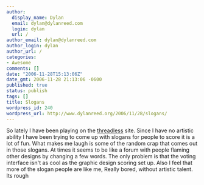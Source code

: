 ```yaml
---
author:
  display_name: Dylan
  email: dylan@dylanreed.com
  login: dylan
  url: /
author_email: dylan@dylanreed.com
author_login: dylan
author_url: /
categories:
- Awesome
comments: []
date: "2006-11-28T15:13:06Z"
date_gmt: 2006-11-28 21:13:06 -0600
published: true
status: publish
tags: []
title: Slogans
wordpress_id: 240
wordpress_url: http://www.dylanreed.org/2006/11/28/slogans/
---
```


So lately I have been playing on the [threadless][1] site. Since I have no artistic ability I have been trying to come up with slogans for people to score it is a lot of fun. What makes me laugh is some of the random crap that comes out in those slogans. At times it seems to be like a forum with people flaming other designs by changing a few words. The only problem is that the voting interface isn't as cool as the graphic design scoring set up. Also I feel that more of the slogan people are like me, Really bored, without artistic talent. Its rough

   [1]: http://www.threadless.com/profile/174696/reallyreallyawesomeguy

